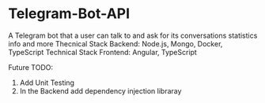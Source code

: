 # Telegram-Bot-API
A Telegram bot that a user can talk to and ask for its conversations statistics info and more
Thecnical Stack Backend: Node.js, Mongo, Docker, TypeScript
Technical Stack Frontend: Angular, TypeScript

Future TODO:
1. Add Unit Testing
2. In the Backend add dependency injection libraray 
